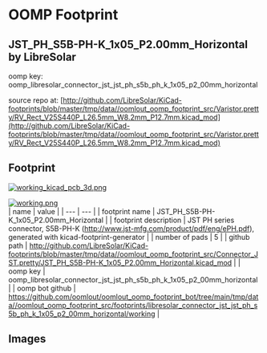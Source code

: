 # OOMP Footprint  
## JST_PH_S5B-PH-K_1x05_P2.00mm_Horizontal  by LibreSolar  
  
oomp key: oomp_libresolar_connector_jst_jst_ph_s5b_ph_k_1x05_p2_00mm_horizontal  
  
source repo at: [http://github.com/LibreSolar/KiCad-footprints/blob/master/tmp/data//oomlout_oomp_footprint_src/Varistor.pretty/RV_Rect_V25S440P_L26.5mm_W8.2mm_P12.7mm.kicad_mod](http://github.com/LibreSolar/KiCad-footprints/blob/master/tmp/data//oomlout_oomp_footprint_src/Varistor.pretty/RV_Rect_V25S440P_L26.5mm_W8.2mm_P12.7mm.kicad_mod)  
## Footprint  
  
[![working_kicad_pcb_3d.png](working_kicad_pcb_3d_600.png)](working_kicad_pcb_3d.png)  
  
[![working.png](working_600.png)](working.png)  
| name | value | 
| --- | --- | 
| footprint name | JST_PH_S5B-PH-K_1x05_P2.00mm_Horizontal | 
| footprint description | JST PH series connector, S5B-PH-K (http://www.jst-mfg.com/product/pdf/eng/ePH.pdf), generated with kicad-footprint-generator | 
| number of pads | 5 | 
| github path | http://github.com/LibreSolar/KiCad-footprints/blob/master/tmp/data//oomlout_oomp_footprint_src/Connector_JST.pretty/JST_PH_S5B-PH-K_1x05_P2.00mm_Horizontal.kicad_mod | 
| oomp key | oomp_libresolar_connector_jst_jst_ph_s5b_ph_k_1x05_p2_00mm_horizontal | 
| oomp bot github | https://github.com/oomlout/oomlout_oomp_footprint_bot/tree/main/tmp/data//oomlout_oomp_footprint_src/footprints/libresolar_connector_jst_jst_ph_s5b_ph_k_1x05_p2_00mm_horizontal/working | 
## Images  
